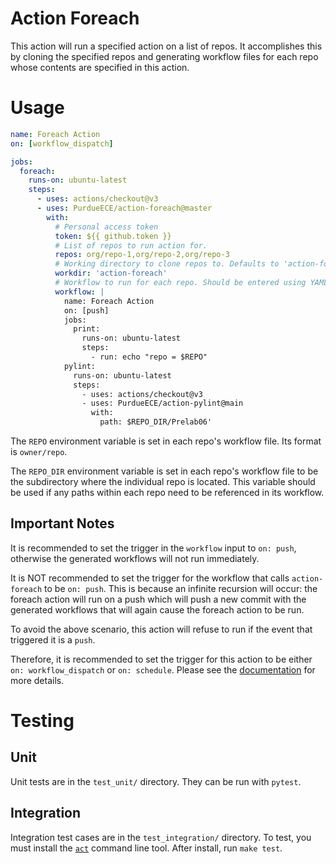 # Action Foreach
This action will run a specified action on a list of repos. It accomplishes this by cloning the specified repos and generating workflow files for each repo whose contents are specified in this action.


# Usage
```yaml
name: Foreach Action
on: [workflow_dispatch]

jobs:
  foreach:
    runs-on: ubuntu-latest
    steps:
      - uses: actions/checkout@v3
      - uses: PurdueECE/action-foreach@master
        with:
          # Personal access token
          token: ${{ github.token }}
          # List of repos to run action for.
          repos: org/repo-1,org/repo-2,org/repo-3
          # Working directory to clone repos to. Defaults to 'action-foreach'.
          workdir: 'action-foreach'
          # Workflow to run for each repo. Should be entered using YAML [literal style](https://yaml.org/spec/1.2.2/#812-literal-style)
          workflow: |
            name: Foreach Action
            on: [push]
            jobs:
              print:
                runs-on: ubuntu-latest
                steps:
                  - run: echo "repo = $REPO"
            pylint:
              runs-on: ubuntu-latest
              steps:
                - uses: actions/checkout@v3
                - uses: PurdueECE/action-pylint@main
                  with:
                    path: $REPO_DIR/Prelab06'
```
The `REPO` environment variable is set in each repo's workflow file. Its format is `owner/repo`.

The `REPO_DIR` environment variable is set in each repo's workflow file to be the subdirectory where the individual repo is located. This variable should be used if any paths within each repo need to be referenced in its workflow.

## Important Notes
It is recommended to set the trigger in the `workflow` input to `on: push`, otherwise the generated workflows will not run immediately.

It is NOT recommended to set the trigger for the workflow that calls `action-foreach` to be `on: push`. This is because an infinite recursion will occur: the foreach action will run on a push which will push a new commit with the generated workflows that will again cause the foreach action to be run.

To avoid the above scenario, this action will refuse to run if the event that triggered it is a `push`.

Therefore, it is recommended to set the trigger for this action to be either `on: workflow_dispatch` or `on: schedule`. Please see the [documentation](https://docs.github.com/en/actions/using-workflows/events-that-trigger-workflows) for more details.


# Testing
## Unit
Unit tests are in the `test_unit/` directory. They can be run with `pytest`.
## Integration
Integration test cases are in the `test_integration/` directory.
To test, you must install the [`act`](https://github.com/nektos/act) command line tool.
After install, run `make test`.